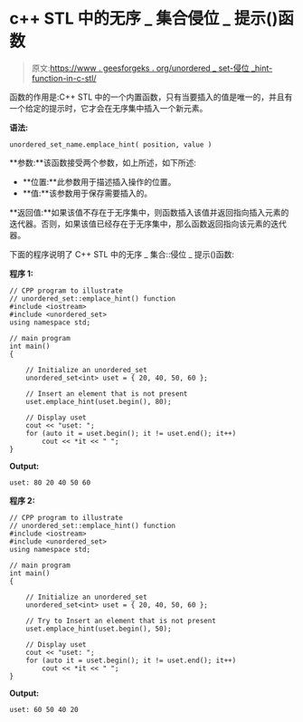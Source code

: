 # c++ STL 中的无序 _ 集合侵位 _ 提示()函数

> 原文:[https://www . geesforgeks . org/unordered _ set-侵位 _hint-function-in-c-stl/](https://www.geeksforgeeks.org/unordered_set-emplace_hint-function-in-c-stl/)

函数的作用是:C++ STL 中的一个内置函数，只有当要插入的值是唯一的，并且有一个给定的提示时，它才会在无序集中插入一个新元素。

**语法:**

```
unordered_set_name.emplace_hint( position, value )
```

**参数:**该函数接受两个参数，如上所述，如下所述:

*   **位置:**此参数用于描述插入操作的位置。
*   **值:**该参数用于保存需要插入的。

**返回值:**如果该值不存在于无序集中，则函数插入该值并返回指向插入元素的迭代器。否则，如果该值已经存在于无序集中，那么函数返回指向该元素的迭代器。

下面的程序说明了 C++ STL 中的无序 _ 集合::侵位 _ 提示()函数:

**程序 1:**

```
// CPP program to illustrate
// unordered_set::emplace_hint() function
#include <iostream>
#include <unordered_set>
using namespace std;

// main program
int main()
{

    // Initialize an unordered_set
    unordered_set<int> uset = { 20, 40, 50, 60 };

    // Insert an element that is not present
    uset.emplace_hint(uset.begin(), 80);

    // Display uset
    cout << "uset: ";
    for (auto it = uset.begin(); it != uset.end(); it++)
        cout << *it << " ";
}
```

**Output:**

```
uset: 80 20 40 50 60

```

**程序 2:**

```
// CPP program to illustrate
// unordered_set::emplace_hint() function
#include <iostream>
#include <unordered_set>
using namespace std;

// main program
int main()
{

    // Initialize an unordered_set
    unordered_set<int> uset = { 20, 40, 50, 60 };

    // Try to Insert an element that is not present
    uset.emplace_hint(uset.begin(), 50);

    // Display uset
    cout << "uset: ";
    for (auto it = uset.begin(); it != uset.end(); it++)
        cout << *it << " ";
}
```

**Output:**

```
uset: 60 50 40 20

```